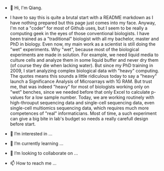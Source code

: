 - 👋 Hi, I'm Qiang. 

- I have to say this is quite a brutal start with a README markdown as I have nothing prepared but this page just comes into my face. Anyway, I'm not a "coder" for most of Github uses, but I seem to be really a computing geek in the eyes of those conventional biologists. I have been trained as a "traditional" biologist with all my bachelor, master and PhD in biology. Even now, my main work as a scientist is still doing the "wet" experiments. Why "wet", because most of the biological experiments are made in solution. For example, we need liquid media to culture cells and analyze them in some liquid buffer and never dry them (of course they die when lacking water). But since my PhD training in 2009, I start analyzing complex biological data with "heavy" computing. The quotes means this sounds a little ridiculous today to say a "heavy" launch a Significance Analysis of Microarrays with 1G RAM. But trust me, that was indeed "heavy" for most of biologists working only on "wet" benches, since we needed before that only Excel to calculate p-values for a low sample number. Today, we are working routinely with high-throuput sequencing data and single-cell sequencing data, even single-cell multiomics sequencing data, which requires much more competences of "real" informaticians. Most of time, a such experiment can give a big bite in lab's budget so needs a really carefull design before start. 

- 👀 I’m interested in ...
- 🌱 I’m currently learning ...
- 💞️ I’m looking to collaborate on ...
- 📫 How to reach me ...

<!---
BlanQwall/BlanQwall is a ✨ special ✨ repository because its `README.md` (this file) appears on your GitHub profile.
You can click the Preview link to take a look at your changes.
--->
